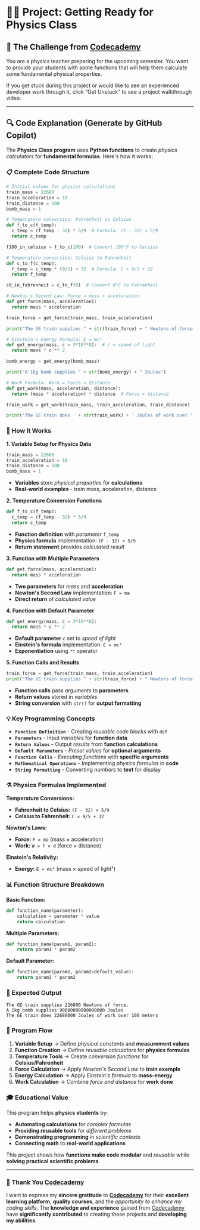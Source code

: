 # 👨‍💻 Project: Getting Ready for Physics Class

## 🎯 The Challenge from [Codecademy](http://www.codecademy.com/)

You are a physics teacher preparing for the upcoming semester. You want to provide your students with some functions that will help them calculate some fundamental physical properties.

If you get stuck during this project or would like to see an experienced developer work through it, click “Get Unstuck“ to see a project walkthrough video.

---

## 🔍 **Code Explanation (Generate by GitHub Copilot)**

The **Physics Class program** uses **Python functions** to create *physics calculators* for **fundamental formulas**. Here's how it works:

### **📋 Complete Code Structure**

```python
# Initial values for physics calculations
train_mass = 22680
train_acceleration = 10
train_distance = 100
bomb_mass = 1

# Temperature conversion: Fahrenheit to Celsius
def f_to_c(f_temp):
  c_temp = (f_temp - 32) * 5/9  # Formula: (F - 32) × 5/9
  return c_temp

f100_in_celsius = f_to_c(100)  # Convert 100°F to Celsius

# Temperature conversion: Celsius to Fahrenheit
def c_to_f(c_temp):
  f_temp = c_temp * (9/5) + 32  # Formula: C × 9/5 + 32
  return f_temp

c0_in_fahrenheit = c_to_f(0)  # Convert 0°C to Fahrenheit

# Newton's Second Law: Force = mass × acceleration
def get_force(mass, acceleration):
  return mass * acceleration

train_force = get_force(train_mass, train_acceleration)

print("The GE train supplies " + str(train_force) + " Newtons of force.")

# Einstein's Energy Formula: E = mc²
def get_energy(mass, c = 3*10**8):  # c = speed of light
  return mass * c ** 2

bomb_energy = get_energy(bomb_mass)

print("A 1kg bomb supplies " + str(bomb_energy) + " Joules")

# Work Formula: Work = Force × distance
def get_work(mass, acceleration, distance):
  return (mass * acceleration) * distance  # Force × distance

train_work = get_work(train_mass, train_acceleration, train_distance)

print('The GE train does ' + str(train_work) + ' Joules of work over ' + str(train_distance) + ' meters')
```

### **🎯 How It Works**

**1. Variable Setup for Physics Data**
```python
train_mass = 22680
train_acceleration = 10
train_distance = 100
bomb_mass = 1
```
- **Variables** store *physical properties* for **calculations**
- **Real-world examples** - train mass, acceleration, distance

**2. Temperature Conversion Functions**
```python
def f_to_c(f_temp):
  c_temp = (f_temp - 32) * 5/9
  return c_temp
```
- **Function definition** with *parameter* `f_temp`
- **Physics formula** implementation: `(F - 32) × 5/9`
- **Return statement** provides *calculated result*

**3. Function with Multiple Parameters**
```python
def get_force(mass, acceleration):
  return mass * acceleration
```
- **Two parameters** for *mass* and **acceleration**
- **Newton's Second Law** implementation: `F = ma`
- **Direct return** of *calculated value*

**4. Function with Default Parameter**
```python
def get_energy(mass, c = 3*10**8):
  return mass * c ** 2
```
- **Default parameter** `c` set to *speed of light*
- **Einstein's formula** implementation: `E = mc²`
- **Exponentiation** using `**` operator

**5. Function Calls and Results**
```python
train_force = get_force(train_mass, train_acceleration)
print("The GE train supplies " + str(train_force) + " Newtons of force.")
```
- **Function calls** pass *arguments* to **parameters**
- **Return values** stored in *variables*
- **String conversion** with `str()` for **output formatting**

### **💡 Key Programming Concepts**

- **`Function Definition`** - Creating *reusable code blocks* with `def`
- **`Parameters`** - Input *variables* for **function data**
- **`Return Values`** - Output *results* from **function calculations**
- **`Default Parameters`** - *Preset values* for **optional arguments**
- **`Function Calls`** - *Executing functions* with **specific arguments**
- **`Mathematical Operations`** - Implementing *physics formulas* in **code**
- **`String Formatting`** - Converting *numbers* to **text** for display

### **⚗️ Physics Formulas Implemented**

**Temperature Conversions:**
- **Fahrenheit to Celsius:** `(F - 32) × 5/9`
- **Celsius to Fahrenheit:** `C × 9/5 + 32`

**Newton's Laws:**
- **Force:** `F = ma` (mass × acceleration)
- **Work:** `W = F × d` (force × distance)

**Einstein's Relativity:**
- **Energy:** `E = mc²` (mass × speed of light²)

### **📊 Function Structure Breakdown**

**Basic Function:**
```python
def function_name(parameter):
    calculation = parameter * value
    return calculation
```

**Multiple Parameters:**
```python
def function_name(param1, param2):
    return param1 * param2
```

**Default Parameter:**
```python
def function_name(param1, param2=default_value):
    return param1 * param2
```

### **🔬 Expected Output**

```terminal
The GE train supplies 226800 Newtons of force.
A 1kg bomb supplies 90000000000000000 Joules
The GE train does 22680000 Joules of work over 100 meters
```

### **🔄 Program Flow**

1. **Variable Setup** → Define *physical constants* and **measurement values**
2. **Function Creation** → Define *reusable calculators* for **physics formulas**
3. **Temperature Tools** → Create *conversion functions* for **Celsius/Fahrenheit**
4. **Force Calculation** → Apply *Newton's Second Law* to **train example**
5. **Energy Calculation** → Apply *Einstein's formula* to **mass-energy**
6. **Work Calculation** → Combine *force and distance* for **work done**

### **🎓 Educational Value**

This program helps **physics students** by:
- **Automating calculations** for *complex formulas*
- **Providing reusable tools** for *different problems*
- **Demonstrating programming** in *scientific contexts*
- **Connecting math** to **real-world applications**

This project shows how **functions make code modular** and *reusable* while **solving practical scientific problems**.

---

### 🙏 **Thank You [Codecademy](https://www.codecademy.com/)**

I want to express my **sincere gratitude** to [**Codecademy**](https://www.codecademy.com/) for their **excellent learning platform**, **quality courses**, and the *opportunity to enhance my coding skills*. The **knowledge and experience** gained from [Codecademy](https://www.codecademy.com/) have **significantly contributed** to creating these projects and **developing my abilities**.